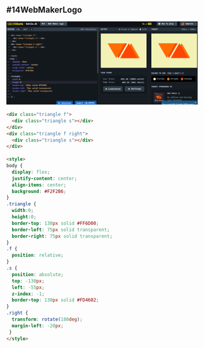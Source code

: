 ## **#14WebMakerLogo**

![image](https://github.com/Gwennie-zhou/cssBattle/blob/master/2_Visibility/images/%2314WebMakerLogo.png)

```html
<div class="triangle f">
  <div class="triangle s"></div>
</div>
<div class="triangle f right">
  <div class="triangle s"></div>
</div>

<style>
body {
  display: flex;
  justify-content: center;
  align-items: center;
  background: #F2F2B6;
}
.triangle {
  width:0;
  height:0;
  border-top: 130px solid #FF6D00;
  border-left: 75px solid transparent;
  border-right: 75px solid transparent;
}
.f {
  position: relative;
}
.s {
  position: absolute;
  top: -130px;
  left: -55px;
  z-index: -1;
  border-top: 130px solid #FD4602;
}
.right {
  transform: rotate(180deg);
  margin-left: -20px;
 }
</style>
```

